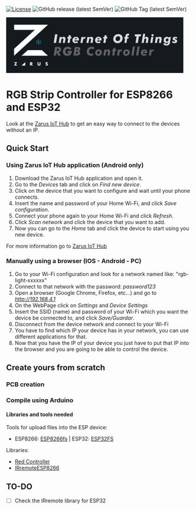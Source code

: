 [![License](https://img.shields.io/badge/license-CC%20BY--NC--SA%204.0-green)](https://creativecommons.org/licenses/by-nc-sa/4.0/deed.es)
![GitHub release (latest SemVer)](https://img.shields.io/github/v/release/AndresDuran53/zarus-rgb-controller?sort=semver)
![GitHub Tag (latest SemVer)](https://img.shields.io/github/v/tag/AndresDuran53/zarus-rgb-controller?sort=semver)

<img  width="480" src="iot_rgb_banner.png">

# RGB Strip Controller for ESP8266 and ESP32
Look at the [Zarus IoT Hub](https://github.com/AndresDuran53/zarus-iot-app) to get an easy way to connect to the devices without an IP.

## Quick Start
### Using Zarus IoT Hub application (Android only)
1. Download the Zarus IoT Hub application and open it.
2. Go to the *Devices* tab and click on *Find new device*.
3. Click on the device that you want to configure and wait until your phone connects.
4. Insert the name and password of your Home Wi-Fi, and click *Save configuration*.
5. Connect your phone again to your Home Wi-Fi and click *Refresh*.
6. Click *Scan network* and click the device that you want to add.
7. Now you can go to the *Home* tab and click the device to start using you new device.

For more information go to [Zarus IoT Hub](https://github.com/AndresDuran53/zarus-iot-app)

### Manually using a browser (IOS - Android - PC)
1. Go to your Wi-Fi configuration and look for a network named like: "rgb-light-xxxxxx"
2. Connect to that network with the password: *password123*
3. Open a browser (Google Chrome, Firefox, etc...) and go to *http://192.168.4.1*
4. On the WebPage click on *Settings* and *Device Settings*
5. Insert the SSID (name) and password of your Wi-Fi which you want the device be connected to, and click *Save/Guardar*.
6. Disconnect from the device network and connect to your Wi-Fi
7. You have to find which IP your device has in your network, you can use different applications for that.
8. Now that you have the IP of your device you just have to put that IP into the browser and you are going to be able to control the device.

## Create yours from scratch
### PCB creation

### Compile using Arduino

#### Libraries and tools needed
Tools for upload files into the ESP device:
* ESP8266: [ESP8266fs](https://github.com/esp8266/arduino-esp8266fs-plugin/releases) | ESP32: [ESP32FS](https://github.com/me-no-dev/arduino-esp32fs-plugin/releases)

Libraries:
* [Red Controller](https://github.com/AndresDuran53/zarus-red-controller/)
* [IRremoteESP8266](https://github.com/crankyoldgit/IRremoteESP8266)

## TO-DO
- [ ] Check the IRremote library for ESP32
